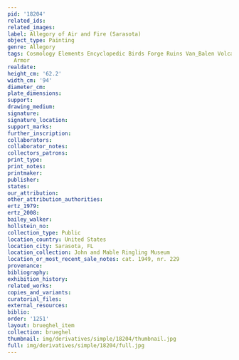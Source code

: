 ```yaml
---
pid: '18204'
related_ids: 
related_images: 
label: Allegory of Air and Fire (Sarasota)
object_type: Painting
genre: Allegory
tags: Cosmology Elements Encyclopedic Birds Forge Ruins Van_Balen Volcano Nude Landscape
  Armor
realdate: 
height_cm: '62.2'
width_cm: '94'
diameter_cm: 
plate_dimensions: 
support: 
drawing_medium: 
signature: 
signature_location: 
support_marks: 
further_inscription: 
collaborators: 
collaborator_notes: 
collectors_patrons: 
print_type: 
print_notes: 
printmaker: 
publisher: 
states: 
our_attribution: 
other_attribution_authorities: 
ertz_1979: 
ertz_2008: 
bailey_walker: 
hollstein_no: 
collection_type: Public
location_country: United States
location_city: Sarasota, FL
location_collection: John and Mable Ringling Museum
location_or_most_recent_sale_notes: cat. 1949, nr. 229
provenance: 
bibliography: 
exhibition_history: 
related_works: 
copies_and_variants: 
curatorial_files: 
external_resources: 
biblio: 
order: '1251'
layout: brueghel_item
collection: brueghel
thumbnail: img/derivatives/simple/18204/thumbnail.jpg
full: img/derivatives/simple/18204/full.jpg
---
```

